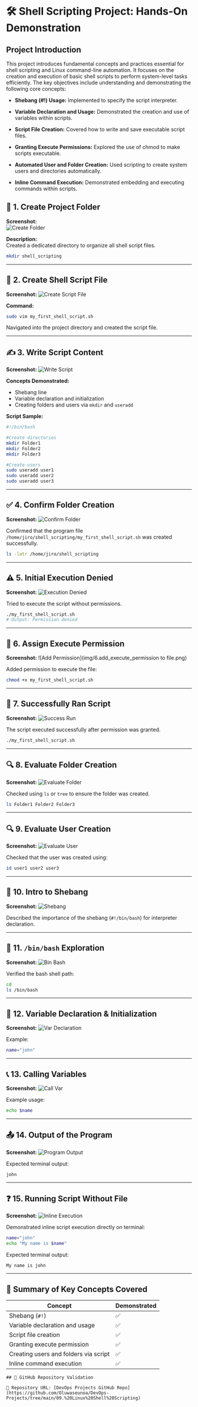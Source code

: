 
# 🛠️ Shell Scripting Project: Hands-On Demonstration

## Project Introduction  

This project introduces fundamental concepts and practices essential for shell scripting and Linux command-line automation. It focuses on the creation and execution of basic shell scripts to perform system-level tasks efficiently. The key objectives include understanding and demonstrating the following core concepts:

- **Shebang (#!) Usage:** Implemented to specify the script interpreter.

- **Variable Declaration and Usage:** Demonstrated the creation and use of variables within scripts.

- **Script File Creation:** Covered how to write and save executable script files.

- **Granting Execute Permissions:** Explored the use of chmod to make scripts executable.

- **Automated User and Folder Creation:** Used scripting to create system users and directories automatically.

- **Inline Command Execution:** Demonstrated embedding and executing commands within scripts.

## 📁 1. Create Project Folder

**Screenshot:**  
![Create Folder](./img/1.create_shell_scripting_folder.png)


**Description:**  
Created a dedicated directory to organize all shell script files.

```bash
mkdir shell_scripting
````

---

## 📄 2. Create Shell Script File

**Screenshot:**
![Create Script File](img/2.create_shell_script_file.png)

**Command:**

```bash
sudo vim my_first_shell_script.sh
```

Navigated into the project directory and created the script file.

---

## ✍️ 3. Write Script Content

**Screenshot:**
![Write Script](img/3.add_script_and_save.png)

**Concepts Demonstrated:**

* Shebang line
* Variable declaration and initialization
* Creating folders and users via `mkdir` and `useradd`

**Script Sample:**

```bash
#!/bin/bash

#Create directories
mkdir Folder1
mkdir Folder2
mkdir Folder3

#Create users
sudo useradd user1
sudo useradd user2
sudo useradd user3
```

---

## ✅ 4. Confirm Folder Creation

**Screenshot:**
![Confirm Folder](img/4.confirm_folder_creation.png)

Confirmed that the program file  `/home/jiro/shell_scripting/my_first_shell_script.sh` was created successfully.
```bash
ls -latr /home/jiro/shell_scripting
```
---

## ⚠️ 5. Initial Execution Denied

**Screenshot:**
![Execution Denied](img/5.execute_permission_denied.png)

Tried to execute the script without permissions.

```bash
./my_first_shell_script.sh
# Output: Permission denied
```

---

## 🔐 6. Assign Execute Permission

**Screenshot:**
![Add Permission](img/6.add_execute_permission to file.png)

Added permission to execute the file:

```bash
chmod +x my_first_shell_script.sh
```

---

## 🚀 7. Successfully Ran Script

**Screenshot:**
![Success Run](img/7.successfully_ran_script.png)

The script executed successfully after permission was granted.
```bash
./my_first_shell_script.sh
```
---

## 🔍 8. Evaluate Folder Creation

**Screenshot:**
![Evaluate Folder](img/8.evaluate_to_ensure_folders_are_created.png)

Checked using `ls` or `tree` to ensure the folder was created.

```bash
ls Folder1 Folder2 Folder3
```
---

## 🔍 9. Evaluate User Creation

**Screenshot:**
![Evaluate User](./img/9.evaluate_to_ensure_users_are_created.png)

Checked that the user was created using:

```bash
id user1 user2 user3
```

---

## 📌 10. Intro to Shebang

**Screenshot:**
![Shebang](img/10.intro_to_shebang.png)

Described the importance of the shebang (`#!/bin/bash`) for interpreter declaration.

---

## 📂 11. `/bin/bash` Exploration

**Screenshot:**
![Bin Bash](img/11.bin_bash_exploration.png)

Verified the bash shell path:

```bash
cd
ls /bin/bash
```

---

## 🧮 12. Variable Declaration & Initialization

**Screenshot:**
![Var Declaration](img/12.declaration_and_initialization_of_variable.png)

Example:

```bash
name="john"
```

---

## 📞 13. Calling Variables

**Screenshot:**
![Call Var](img/13.calling_variable.png)

Example usage:

```bash
echo $name
```

---

## 📤 14. Output of the Program

**Screenshot:**
![Program Output](img/14.output_of_program.png)

Expected terminal output:

```
john
```

---

## ❓ 15. Running Script Without File

**Screenshot:**
![Inline Execution](img/15.entering_the_program_on_the_terminal_without_file.png)

Demonstrated inline script execution directly on terminal:

```bash
name="john"
echo "My name is $name"
```
Expected terminal output:

```
My name is john
```
---

## 🧾 Summary of Key Concepts Covered

| Concept                               | Demonstrated |
| ------------------------------------- | ------------ |
| Shebang (`#!`)                        | ✅            |
| Variable declaration and usage        | ✅            |
| Script file creation                  | ✅            |
| Granting execute permission           | ✅            |
| Creating users and folders via script | ✅            |
| Inline command execution              | ✅            |

```
## 📁 GitHub Repository Validation

🔗 Repository URL: [DevOps Projects GitHub Repo](https://github.com/Oluwaseunoa/DevOps-Projects/tree/main/09.%20Linux%20Shell%20Scripting)